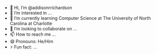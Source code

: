 - 👋 Hi, I’m @addisonrrichardson
- 👀 I’m interested in ...
- 🌱 I’m currently learning Computer Science at The University of North Carolina at Charlotte
- 💞️ I’m looking to collaborate on ...
- 📫 How to reach me ...
- 😄 Pronouns: He/Him
- ⚡ Fun fact: ...

<!---
addisonrrichardson/addisonrrichardson is a ✨ special ✨ repository because its `README.md` (this file) appears on your GitHub profile.
You can click the Preview link to take a look at your changes.
--->

